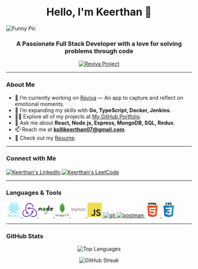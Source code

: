 <h1 align="center">Hello, I'm Keerthan 👋</h1>

<img src="https://payload-cms.code-b.dev/media/1709674661110-1.gif" alt="Funny Pic"/>

<h3 align="center">A Passionate Full Stack Developer with a love for solving problems through code</h3>

<p align="center">
  <a href="https://reviva-t1co.onrender.com/sign" target="_blank">
    <img src="https://img.shields.io/badge/Working%20on-Reviva-blueviolet?style=for-the-badge" alt="Reviva Project">
  </a>
<!--   <a href="https://github.com/kkr-9/" target="_blank">
    <img src="https://img.shields.io/badge/GitHub-Portfolio-blue?style=for-the-badge&logo=github" alt="GitHub Portfolio">
  </a> -->
</p>

---

### About Me

- 🔭 I’m currently working on [Reviva](https://reviva-t1co.onrender.com/sign) — An app to capture and reflect on emotional moments.
- 🌱 I’m expanding my skills with **Go, TypeScript, Docker, Jenkins**.
- 👨‍💻 Explore all of my projects at [My GitHub Portfolio](https://github.com/kkr-9/).
- 💬 Ask me about **React, Node.js, Express, MongoDB, SQL, Redux**.
- 📫 Reach me at **kollikeerthan07@gmail.com**.
- 📄 Check out my [Resume](https://drive.google.com/drive/folders/1KlLw70WTfofBiYbmuNChom57fXv_tRuW).

---

### Connect with Me

<p align="left">
  <a href="https://linkedin.com/in/keerthan-reddy09/" target="_blank">
    <img align="center" src="https://img.shields.io/badge/LinkedIn-keerthan--reddy09-blue?style=for-the-badge&logo=linkedin" alt="Keerthan's LinkedIn" />
  </a>
  <a href="https://leetcode.com/u/kkr97/" target="_blank">
    <img align="center" src="https://img.shields.io/badge/LeetCode-kkr97-orange?style=for-the-badge&logo=leetcode" alt="Keerthan's LeetCode" />
  </a>
</p>

---

### Languages & Tools

<p align="left"> 
  <a href="https://reactjs.org/" target="_blank"> 
    <img src="https://raw.githubusercontent.com/devicons/devicon/master/icons/react/react-original-wordmark.svg" alt="react" width="40" height="40"/> 
  </a> 
  <a href="https://redux.js.org" target="_blank"> 
    <img src="https://raw.githubusercontent.com/devicons/devicon/master/icons/redux/redux-original.svg" alt="redux" width="40" height="40"/> 
  </a> 
  <a href="https://nodejs.org" target="_blank"> 
    <img src="https://raw.githubusercontent.com/devicons/devicon/master/icons/nodejs/nodejs-original-wordmark.svg" alt="nodejs" width="40" height="40"/> 
  </a>
  <a href="https://www.mongodb.com/" target="_blank"> 
    <img src="https://raw.githubusercontent.com/devicons/devicon/master/icons/mongodb/mongodb-original-wordmark.svg" alt="mongodb" width="40" height="40"/> 
  </a>
  <a href="https://expressjs.com" target="_blank">
    <img src="https://raw.githubusercontent.com/devicons/devicon/master/icons/express/express-original-wordmark.svg" alt="express" width="40" height="40"/> 
  </a> 
  <a href="https://developer.mozilla.org/en-US/docs/Web/JavaScript" target="_blank"> 
    <img src="https://raw.githubusercontent.com/devicons/devicon/master/icons/javascript/javascript-original.svg" alt="javascript" width="40" height="40"/> 
  </a>
  <a href="https://git-scm.com/" target="_blank">
    <img src="https://www.vectorlogo.zone/logos/git-scm/git-scm-icon.svg" alt="git" width="40" height="40"/> 
  </a> 
  <a href="https://postman.com" target="_blank"> 
    <img src="https://www.vectorlogo.zone/logos/getpostman/getpostman-icon.svg" alt="postman" width="40" height="40"/> 
  </a>
  <a href="https://www.w3.org/html/" target="_blank"> 
    <img src="https://raw.githubusercontent.com/devicons/devicon/master/icons/html5/html5-original-wordmark.svg" alt="html5" width="40" height="40"/> 
  </a>
  <a href="https://www.w3schools.com/css/" target="_blank"> 
    <img src="https://raw.githubusercontent.com/devicons/devicon/master/icons/css3/css3-original-wordmark.svg" alt="css3" width="40" height="40"/> 
  </a>
</p>

---

### GitHub Stats

<p align="center">
  <img src="https://github-readme-stats.vercel.app/api/top-langs?username=kkr-97&show_icons=true&locale=en&layout=compact" alt="Top Languages" />
</p>
<p align="center">
  <img src="https://github-readme-streak-stats.herokuapp.com/?user=kkr-97&" alt="GitHub Streak" />
</p>
